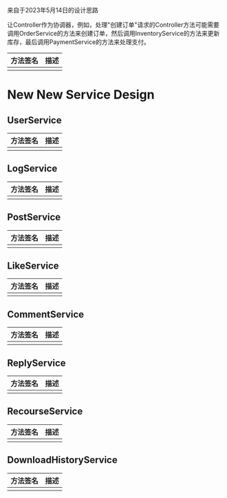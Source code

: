 来自于2023年5月14日的设计思路

让Controller作为协调器，例如，处理"创建订单"请求的Controller方法可能需要调用OrderService的方法来创建订单，然后调用InventoryService的方法来更新库存，最后调用PaymentService的方法来处理支付。

| 方法签名 | 描述 |
| -------- | ---- |
|          |      |

# New New Service Design

## UserService

| 方法签名 | 描述 |
| -------- | ---- |
|          |      |

## LogService

| 方法签名 | 描述 |
| -------- | ---- |
|          |      |

## PostService

| 方法签名 | 描述 |
| -------- | ---- |
|          |      |

## LikeService

| 方法签名 | 描述 |
| -------- | ---- |
|          |      |

## CommentService

| 方法签名 | 描述 |
| -------- | ---- |
|          |      |

## ReplyService

| 方法签名 | 描述 |
| -------- | ---- |
|          |      |

## RecourseService

| 方法签名 | 描述 |
| -------- | ---- |
|          |      |

## DownloadHistoryService

| 方法签名 | 描述 |
| -------- | ---- |
|          |      |